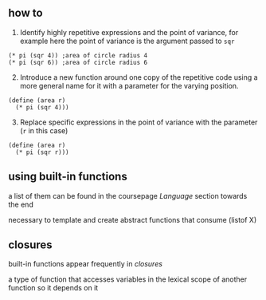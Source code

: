 ## how to
1. Identify highly repetitive expressions and the point of variance, for example here the point of variance is the argument passed to `sqr`
```racket
(* pi (sqr 4)) ;area of circle radius 4
(* pi (sqr 6)) ;area of circle radius 6
```

2. Introduce a new function around one copy of the repetitive code using a more general name for it with a parameter for the varying position.
```racket
(define (area r)
  (* pi (sqr 4)))
```

3. Replace specific expressions in the point of variance with the parameter (`r` in this case)
```racket
(define (area r)
  (* pi (sqr r)))
```
## using built-in functions
a list of them can be found in the coursepage *Language* section towards the end

necessary to template and create abstract functions that consume (listof X)
## closures
built-in functions appear frequently in *closures*

a type of function that accesses variables in the lexical scope of another function so it depends on it